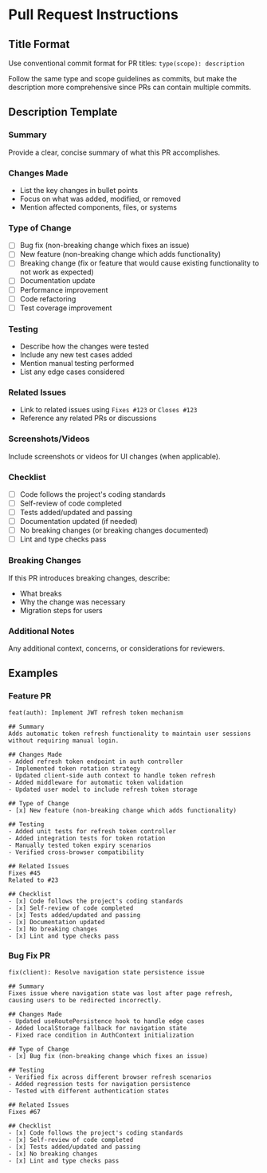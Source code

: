 # Pull Request Instructions

## Title Format

Use conventional commit format for PR titles: `type(scope): description`

Follow the same type and scope guidelines as commits, but make the description more comprehensive since PRs can contain multiple commits.

## Description Template

### Summary

Provide a clear, concise summary of what this PR accomplishes.

### Changes Made

- List the key changes in bullet points
- Focus on what was added, modified, or removed
- Mention affected components, files, or systems

### Type of Change

- [ ] Bug fix (non-breaking change which fixes an issue)
- [ ] New feature (non-breaking change which adds functionality)
- [ ] Breaking change (fix or feature that would cause existing functionality to not work as expected)
- [ ] Documentation update
- [ ] Performance improvement
- [ ] Code refactoring
- [ ] Test coverage improvement

### Testing

- Describe how the changes were tested
- Include any new test cases added
- Mention manual testing performed
- List any edge cases considered

### Related Issues

- Link to related issues using `Fixes #123` or `Closes #123`
- Reference any related PRs or discussions

### Screenshots/Videos

Include screenshots or videos for UI changes (when applicable).

### Checklist

- [ ] Code follows the project's coding standards
- [ ] Self-review of code completed
- [ ] Tests added/updated and passing
- [ ] Documentation updated (if needed)
- [ ] No breaking changes (or breaking changes documented)
- [ ] Lint and type checks pass

### Breaking Changes

If this PR introduces breaking changes, describe:

- What breaks
- Why the change was necessary
- Migration steps for users

### Additional Notes

Any additional context, concerns, or considerations for reviewers.

## Examples

### Feature PR

```
feat(auth): Implement JWT refresh token mechanism

## Summary
Adds automatic token refresh functionality to maintain user sessions without requiring manual login.

## Changes Made
- Added refresh token endpoint in auth controller
- Implemented token rotation strategy
- Updated client-side auth context to handle token refresh
- Added middleware for automatic token validation
- Updated user model to include refresh token storage

## Type of Change
- [x] New feature (non-breaking change which adds functionality)

## Testing
- Added unit tests for refresh token controller
- Added integration tests for token rotation
- Manually tested token expiry scenarios
- Verified cross-browser compatibility

## Related Issues
Fixes #45
Related to #23

## Checklist
- [x] Code follows the project's coding standards
- [x] Self-review of code completed
- [x] Tests added/updated and passing
- [x] Documentation updated
- [x] No breaking changes
- [x] Lint and type checks pass
```

### Bug Fix PR

```
fix(client): Resolve navigation state persistence issue

## Summary
Fixes issue where navigation state was lost after page refresh, causing users to be redirected incorrectly.

## Changes Made
- Updated useRoutePersistence hook to handle edge cases
- Added localStorage fallback for navigation state
- Fixed race condition in AuthContext initialization

## Type of Change
- [x] Bug fix (non-breaking change which fixes an issue)

## Testing
- Verified fix across different browser refresh scenarios
- Added regression tests for navigation persistence
- Tested with different authentication states

## Related Issues
Fixes #67

## Checklist
- [x] Code follows the project's coding standards
- [x] Self-review of code completed
- [x] Tests added/updated and passing
- [x] No breaking changes
- [x] Lint and type checks pass
```
